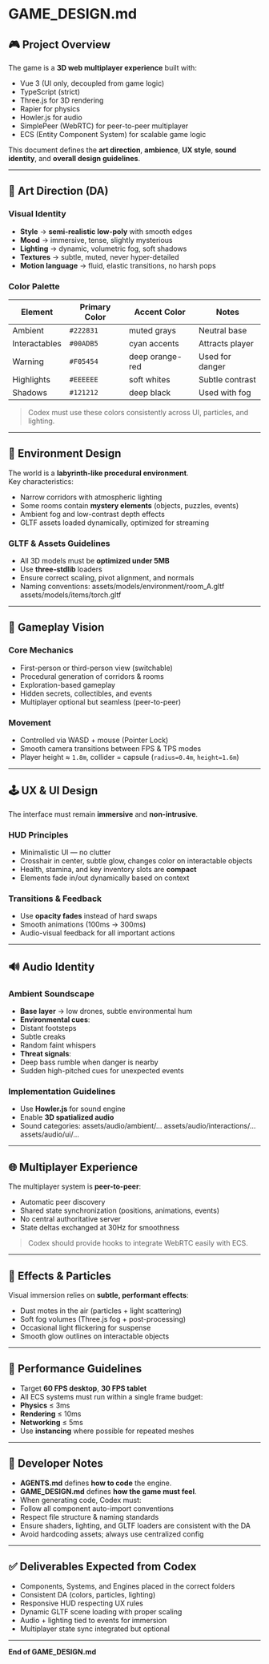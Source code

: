 # GAME_DESIGN.md

## 🎮 Project Overview

The game is a **3D web multiplayer experience** built with:
- Vue 3 (UI only, decoupled from game logic)
- TypeScript (strict)
- Three.js for 3D rendering
- Rapier for physics
- Howler.js for audio
- SimplePeer (WebRTC) for peer-to-peer multiplayer
- ECS (Entity Component System) for scalable game logic

This document defines the **art direction**, **ambience**, **UX style**, **sound identity**, and **overall design guidelines**.

---

## 🎨 Art Direction (DA)

### Visual Identity
- **Style** → **semi-realistic low-poly** with smooth edges  
- **Mood** → immersive, tense, slightly mysterious  
- **Lighting** → dynamic, volumetric fog, soft shadows  
- **Textures** → subtle, muted, never hyper-detailed
- **Motion language** → fluid, elastic transitions, no harsh pops

### Color Palette
| Element           | Primary Color | Accent Color | Notes |
|------------------|---------------|--------------|-------|
| Ambient | `#222831` | muted grays | Neutral base |
| Interactables | `#00ADB5` | cyan accents | Attracts player |
| Warning | `#F05454` | deep orange-red | Used for danger |
| Highlights | `#EEEEEE` | soft whites | Subtle contrast |
| Shadows | `#121212` | deep black | Used with fog |

> Codex must use these colors consistently across UI, particles, and lighting.

---

## 🌌 Environment Design

The world is a **labyrinth-like procedural environment**.  
Key characteristics:
- Narrow corridors with atmospheric lighting
- Some rooms contain **mystery elements** (objects, puzzles, events)
- Ambient fog and low-contrast depth effects
- GLTF assets loaded dynamically, optimized for streaming

### GLTF & Assets Guidelines
- All 3D models must be **optimized under 5MB**
- Use **three-stdlib** loaders
- Ensure correct scaling, pivot alignment, and normals
- Naming conventions:
assets/models/environment/room_A.gltf
assets/models/items/torch.gltf


---

## 🧠 Gameplay Vision

### Core Mechanics
- First-person or third-person view (switchable)
- Procedural generation of corridors & rooms
- Exploration-based gameplay
- Hidden secrets, collectibles, and events
- Multiplayer optional but seamless (peer-to-peer)

### Movement
- Controlled via WASD + mouse (Pointer Lock)
- Smooth camera transitions between FPS & TPS modes
- Player height ≈ `1.8m`, collider = capsule (`radius=0.4m`, `height=1.6m`)

---

## 🕹️ UX & UI Design

The interface must remain **immersive** and **non-intrusive**.

### HUD Principles
- Minimalistic UI — no clutter
- Crosshair in center, subtle glow, changes color on interactable objects
- Health, stamina, and key inventory slots are **compact**
- Elements fade in/out dynamically based on context

### Transitions & Feedback
- Use **opacity fades** instead of hard swaps
- Smooth animations (100ms → 300ms)
- Audio-visual feedback for all important actions

---

## 🔊 Audio Identity

### Ambient Soundscape
- **Base layer** → low drones, subtle environmental hum
- **Environmental cues**:
- Distant footsteps
- Subtle creaks
- Random faint whispers
- **Threat signals**:
- Deep bass rumble when danger is nearby
- Sudden high-pitched cues for unexpected events

### Implementation Guidelines
- Use **Howler.js** for sound engine
- Enable **3D spatialized audio**
- Sound categories:
assets/audio/ambient/...
assets/audio/interactions/...
assets/audio/ui/...


---

## 🌐 Multiplayer Experience

The multiplayer system is **peer-to-peer**:
- Automatic peer discovery
- Shared state synchronization (positions, animations, events)
- No central authoritative server
- State deltas exchanged at 30Hz for smoothness

> Codex should provide hooks to integrate WebRTC easily with ECS.

---

## 🧩 Effects & Particles

Visual immersion relies on **subtle, performant effects**:
- Dust motes in the air (particles + light scattering)
- Soft fog volumes (Three.js fog + post-processing)
- Occasional light flickering for suspense
- Smooth glow outlines on interactable objects

---

## 🧪 Performance Guidelines

- Target **60 FPS desktop**, **30 FPS tablet**
- All ECS systems must run within a single frame budget:
- **Physics** ≤ 3ms
- **Rendering** ≤ 10ms
- **Networking** ≤ 5ms
- Use **instancing** where possible for repeated meshes

---

## 🧭 Developer Notes

- **AGENTS.md** defines **how to code** the engine.
- **GAME_DESIGN.md** defines **how the game must feel**.
- When generating code, Codex must:
- Follow all component auto-import conventions
- Respect file structure & naming standards
- Ensure shaders, lighting, and GLTF loaders are consistent with the DA
- Avoid hardcoding assets; always use centralized config

---

## ✅ Deliverables Expected from Codex

- Components, Systems, and Engines placed in the correct folders
- Consistent DA (colors, particles, lighting)
- Responsive HUD respecting UX rules
- Dynamic GLTF scene loading with proper scaling
- Audio + lighting tied to events for immersion
- Multiplayer state sync integrated but optional

---

**End of GAME_DESIGN.md**
